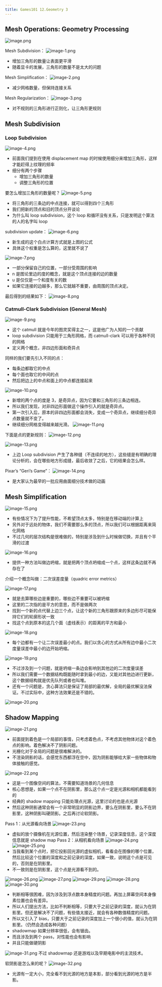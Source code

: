 ```yaml
---
title: Games101 12.Geometry 3
---
```


## Mesh Operations: Geometry Processing

![image.png](/images/Pub_Note_Games101_12/image.png)

Mesh Subdivision：
![image-1.png](/images/Pub_Note_Games101_12/image-1.png)

- 增加三角形的数量让表面更平滑
- 随着显卡的发展，三角形的数量不是太大的问题

Mesh Simplification：
![image-2.png](/images/Pub_Note_Games101_12/image-2.png)

- 减少网格数量，但保持连接关系

Mesh Regularization：
![image-3.png](/images/Pub_Note_Games101_12/image-3.png)

- 对不规则的三角形进行正则化，让三角形更规则

## Mesh Subdivision

### Loop Subdivision

![image-4.png](/images/Pub_Note_Games101_12/image-4.png)

- 前面我们提到在使用 displacement map 的时候使用细分来增加三角形，这样才能赶得上纹理的频率
- 细分有两个步骤
  - 增加三角形的数量
  - 调整三角形的位置

要怎么增加三角形的数量呢？
![image-5.png](/images/Pub_Note_Games101_12/image-5.png)

- 将三角形的三条边的中点连接，就可以得到四个三角形
- 我们把新的顶点和旧的顶点分开谈论
- 为什么叫 loop subdivision，这个 loop 和循环没有关系，只是发明这个算法的人的名字叫 loop

subdivision update：
![image-6.png](/images/Pub_Note_Games101_12/image-6.png)

- 新生成的这个白点计算方式就是上图的公式
- 具体这个权重是怎么算的，这里就不说了

![image-7.png](/images/Pub_Note_Games101_12/image-7.png)

- 一部分保留自己的位置，一部分受周围的影响
- n 是图论里边的度的概念，就是这个顶点连接的边的数量
- u 是仅仅是一个和度有关的数
- 如果它连接的边越多，那么它就越不重要，由周围的顶点决定。

最后得到的结果如下：
![image-8.png](/images/Pub_Note_Games101_12/image-8.png)

### Catmull-Clark Subdivision (General Mesh)

![image-9.png](/images/Pub_Note_Games101_12/image-9.png)

- 这个 catmull 就是今年的图灵奖得主之一，这是他广为人知的一个贡献
- loop subdivision 只能用于三角形网格，而 catmull-clark 可以用于各种不同的网格
- 定义两个概念，非四边形面和奇异点

同样的我们要先引入不同的点：

- 每条边都取它的中点
- 每个面也取它的中间的点
- 然后把边上的中点和面上的中点都连接起来

![image-10.png](/images/Pub_Note_Games101_12/image-10.png)

- 新增的两个点的度是 3，是奇异点，因为它要和三角形的三条边相连。
- 所以我们发现，对非四边形面做这个操作引入的就是奇异点。
- 第一次引入后，原本的非四边形面都会消失，变成一个奇异点，继续细分奇异点数量就不变了。
- 继续细分网格变得越来越光滑。
  ![image-11.png](/images/Pub_Note_Games101_12/image-11.png)

下面是点的更新规则：
![image-12.png](/images/Pub_Note_Games101_12/image-12.png)

![image-13.png](/images/Pub_Note_Games101_12/image-13.png)

- 上边 Loop subdivision 产生了各种缝（不连续的地方），这些缝是有明确的理论分析的，会在哪些地方形成缝，最后收敛了之后，它的结果会怎么样。

Pixar’s “Geri’s Game”：
![image-14.png](/images/Pub_Note_Games101_12/image-14.png)

- 是大家认为最早的一批应用曲面细分技术做的动画

## Mesh Simplification

![image-15.png](/images/Pub_Note_Games101_12/image-15.png)

- 有些情况下为了提升性能，不希望顶点太多，特别是在移动端的计算上
- 另外对于远处的物体，我们不需要那么多的顶点，所以我们可以根据距离来简化网格
- 不过几何的层次结构是很难做的，特别是涉及到什么时候做切换，并且有个平滑的过渡

![image-16.png](/images/Pub_Note_Games101_12/image-16.png)

- 提供一种方法叫做边坍缩，就是把两个顶点坍缩成一个点，这样这条边就不再存在了

介绍一个概念叫做：二次误差度量（quadric error metrics）

![image-17.png](/images/Pub_Note_Games101_12/image-17.png)

- 就是去算哪些边是重要的，哪些边不重要可以被坍缩
- 这里的二次指的是平方的意思，而不是做两次
- 找到一个新的点代替上边三个点，让这个新的三角形跟原来的多边形尽可能保持它们的轮廓形状一致
- 找这个点到原本的这几个面（虚线表示）的距离的平方和最小

![image-18.png](/images/Pub_Note_Games101_12/image-18.png)

- 每个边都有一个让二次误差最小的点。我们以贪心的方式从所有边中最小二次度量误差中最小的边开始坍缩。

![image-19.png](/images/Pub_Note_Games101_12/image-19.png)

- 不过涉及到一个问题，就是坍缩一条边会影响到其他边的二次度量误差
- 所以我们需要一个数据结构既能随时拿到最小的边，又能对其他边进行更新，这个数据结构就是优先队列或者也叫堆。
- 还有一个问题是，贪心算法只是保证了局部的最优解，全局的最优解没法保证。不过实际中，这种方法效果还是不错的。

![image-20.png](/images/Pub_Note_Games101_12/image-20.png)

## Shadow Mapping

![image-21.png](/images/Pub_Note_Games101_12/image-21.png)

- 前面提到着色是一个局部的事情，只考虑着色点，不考虑其他物体对这个着色点的影响。着色解决不了阴影问题。
- 光栅化对于全局的问题是很难解决的。
- 不渲染阴影的话，会感觉东西都浮在空中，因为阴影能够给大家一些物体和物体接触的感觉。

![image-22.png](/images/Pub_Note_Games101_12/image-22.png)

- 这是一个图像空间的算法，不需要知道场景的几何信息
- 核心思想是，如果一个点不在阴影里，那么这个点一定是光源和相机都能看到的
- 经典的 shadow mapping 只能处理点光源，这里讨论的也是点光源
- 然后这种阴影通常会有一个非常明显的阴影边界，要么在阴影里，要么不在阴影里，这种阴影叫硬阴影。之后再讨论软阴影。

Pass 1：从光源看向场景
![image-23.png](/images/Pub_Note_Games101_12/image-23.png)

- 虚拟的放个摄像机在光源位置，然后渲染整个场景，记录深度信息，这个深度信息就是 shadow map
  Pass 2：从相机看向场景
  ![image-24.png](/images/Pub_Note_Games101_12/image-24.png)
  ![image-25.png](/images/Pub_Note_Games101_12/image-25.png)
- 当我看到某个点时，把它投影回光源的虚拟相机，看看会在图像的哪个位置，然后比较这个位置的深度和之前记录的深度，如果一致，说明这个点是可见的，否则是在阴影里。
- 不一致则是在阴影里，这个点是光源看不到的。

![image-26.png](/images/Pub_Note_Games101_12/image-26.png)
![image-27.png](/images/Pub_Note_Games101_12/image-27.png)
![image-29.png](/images/Pub_Note_Games101_12/image-29.png)
![image-28.png](/images/Pub_Note_Games101_12/image-28.png)
![image-30.png](/images/Pub_Note_Games101_12/image-30.png)

- 判断相等很困难，因为涉及到浮点数本身精度的问题。再加上屏幕空间本身像素位置也会有差异。
- 所以人们提出方法，比如不判断相等，只要大于之前记录的深度，就认为在阴影里。但还是解决不了问题，有些值太接近，就会有各种数值精度的问题。
- 所以又引入了 bias，只要大于之前记录的深度加上一个很小的值，就认为在阴影里。（仍然会造成各种问题）
- shadowmap 如果分辨率很低，会有锯齿。
- 而且涉及到两个 pass，对性能也会有影响
- 并且只能做硬阴影

![image-31.png](/images/Pub_Note_Games101_12/image-31.png)
不过 shadowmap 还是游戏以及早期电影中的主流技术。

软阴影是怎么来的呢？
![image-32.png](/images/Pub_Note_Games101_12/image-32.png)

- 光源有一定大小，完全看不到光源的地方是本影，部分看到光源的地方是半影。
